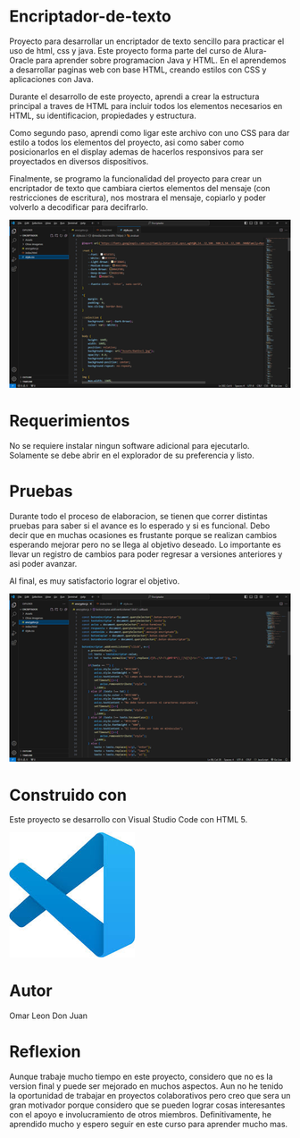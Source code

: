# Encriptador-de-texto
Proyecto para desarrollar un encriptador de texto sencillo para practicar el uso de html, css y java.
Este proyecto forma parte del curso de Alura-Oracle para aprender sobre programacion Java y HTML. En el aprendemos a desarrollar paginas web con base HTML, creando estilos con CSS y aplicaciones con Java.

Durante el desarrollo de este proyecto, aprendi a crear la estructura principal a traves de HTML para incluir todos los elementos necesarios en HTML, su identificacion, propiedades y estructura.

Como segundo paso, aprendi como ligar este archivo con uno CSS para dar estilo a todos los elementos del proyecto, asi como saber como posicionarlos en el display ademas de hacerlos responsivos para ser proyectados en diversos dispositivos.

Finalmente, se programo la funcionalidad del proyecto para crear un encriptador de texto que cambiara ciertos elementos del mensaje (con restricciones de escritura), nos mostrara el mensaje, copiarlo y poder volverlo a decodificar para decifrarlo. 

![](Proof3.png)

# Requerimientos

No se requiere instalar ningun software adicional para ejecutarlo. Solamente se debe abrir en el explorador de su preferencia y listo.

# Pruebas

Durante todo el proceso de elaboracion, se tienen que correr distintas pruebas para saber si el avance es lo esperado y si es funcional. Debo decir que en muchas ocasiones es frustante porque se realizan cambios esperando mejorar pero no se llega al objetivo deseado. Lo importante es llevar un registro de cambios para poder regresar a versiones anteriores y asi poder avanzar.

Al final, es muy satisfactorio lograr el objetivo. 

![](Proof1.png)

# Construido con

Este proyecto se desarrollo con Visual Studio Code con HTML 5.

![](VS.jfif)

# Autor

Omar Leon Don Juan

# Reflexion

Aunque trabaje mucho tiempo en este proyecto, considero que no es la version final y puede ser mejorado en muchos aspectos. Aun no he tenido la oportunidad de trabajar en proyectos colaborativos pero creo que sera un gran motivador porque considero que se pueden lograr cosas interesantes con el apoyo e involucramiento de otros miembros. Definitivamente, he aprendido mucho y espero seguir en este curso para aprender mucho mas.
